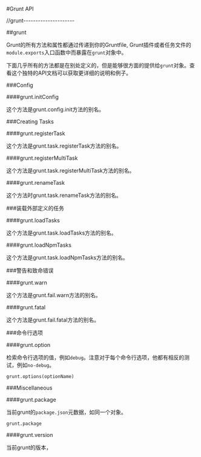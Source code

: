 #Grunt API

//grunt---------------------

##grunt

Grunt的所有方法和属性都通过传递到你的Gruntfile, Grunt插件或者任务文件的`module.exports`入口函数中而暴露在`grunt`对象中。

下面几乎所有的方法都是在别处定义的，但是能够很方面的提供给`grunt`对象。查看这个独特的API文档可以获取更详细的说明和例子。

###Config

####grunt.initConfig

这个方法是grunt.config.init方法的别名。

###Creating Tasks

####grunt.registerTask

这个方法是grunt.task.registerTask方法的别名。

####grunt.registerMultiTask

这个方法是grunt.task.registerMultiTask方法的别名。

####grunt.renameTask

这个方法时grunt.task.renameTask方法的别名。

###装载外部定义的任务

####grunt.loadTasks

这个方法是grunt.task.loadTasks方法的别名。

####grunt.loadNpmTasks

这个方法是grunt.task.loadNpmTasks方法的别名。

###警告和致命错误

####grunt.warn

这个方法是grunt.fail.warn方法的别名。

####grunt.fatal

这个方法是grunt.fail.fatal方法的别名。

###命令行选项

####grunt.option

检索命令行选项的值，例如`debug`。注意对于每个命令行选项，他都有相反的测试，例如`no-debug`。

	grunt.options(optionName)
	
###Miscellaneous

####grunt.package

当前grunt的`package.json`元数据，如同一个对象。

	grunt.package
	
####grunt.version

当前grunt的版本，